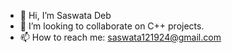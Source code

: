 - 👋 Hi, I’m Saswata Deb
- 💞️ I’m looking to collaborate on C++ projects.
- 📫 How to reach me: saswata121924@gmail.com

<!---
saswata121924/saswata121924 is a ✨ special ✨ repository because its `README.md` (this file) appears on your GitHub profile.
You can click the Preview link to take a look at your changes.
--->
